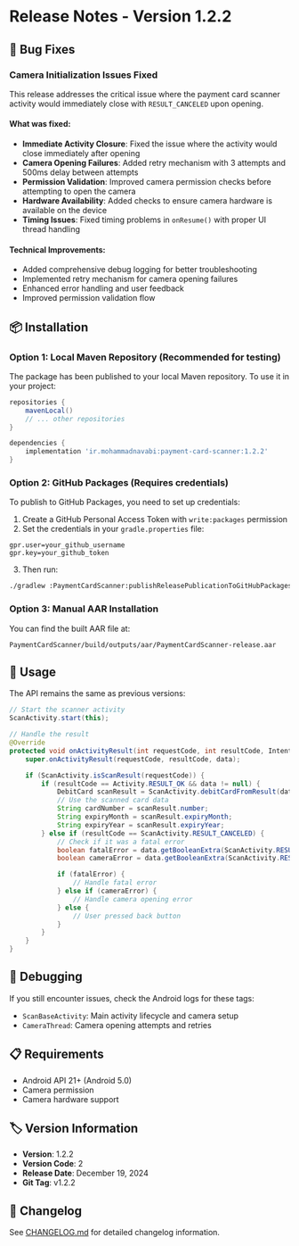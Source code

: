# Release Notes - Version 1.2.2

## 🐛 Bug Fixes

### Camera Initialization Issues Fixed

This release addresses the critical issue where the payment card scanner activity would immediately close with `RESULT_CANCELED` upon opening.

#### What was fixed:

- **Immediate Activity Closure**: Fixed the issue where the activity would close immediately after opening
- **Camera Opening Failures**: Added retry mechanism with 3 attempts and 500ms delay between attempts
- **Permission Validation**: Improved camera permission checks before attempting to open the camera
- **Hardware Availability**: Added checks to ensure camera hardware is available on the device
- **Timing Issues**: Fixed timing problems in `onResume()` with proper UI thread handling

#### Technical Improvements:

- Added comprehensive debug logging for better troubleshooting
- Implemented retry mechanism for camera opening failures
- Enhanced error handling and user feedback
- Improved permission validation flow

## 📦 Installation

### Option 1: Local Maven Repository (Recommended for testing)

The package has been published to your local Maven repository. To use it in your project:

```gradle
repositories {
    mavenLocal()
    // ... other repositories
}

dependencies {
    implementation 'ir.mohammadnavabi:payment-card-scanner:1.2.2'
}
```

### Option 2: GitHub Packages (Requires credentials)

To publish to GitHub Packages, you need to set up credentials:

1. Create a GitHub Personal Access Token with `write:packages` permission
2. Set the credentials in your `gradle.properties` file:

```properties
gpr.user=your_github_username
gpr.key=your_github_token
```

3. Then run:

```bash
./gradlew :PaymentCardScanner:publishReleasePublicationToGitHubPackagesRepository
```

### Option 3: Manual AAR Installation

You can find the built AAR file at:

```
PaymentCardScanner/build/outputs/aar/PaymentCardScanner-release.aar
```

## 🚀 Usage

The API remains the same as previous versions:

```java
// Start the scanner activity
ScanActivity.start(this);

// Handle the result
@Override
protected void onActivityResult(int requestCode, int resultCode, Intent data) {
    super.onActivityResult(requestCode, resultCode, data);

    if (ScanActivity.isScanResult(requestCode)) {
        if (resultCode == Activity.RESULT_OK && data != null) {
            DebitCard scanResult = ScanActivity.debitCardFromResult(data);
            // Use the scanned card data
            String cardNumber = scanResult.number;
            String expiryMonth = scanResult.expiryMonth;
            String expiryYear = scanResult.expiryYear;
        } else if (resultCode == ScanActivity.RESULT_CANCELED) {
            // Check if it was a fatal error
            boolean fatalError = data.getBooleanExtra(ScanActivity.RESULT_FATAL_ERROR, false);
            boolean cameraError = data.getBooleanExtra(ScanActivity.RESULT_CAMERA_OPEN_ERROR, false);

            if (fatalError) {
                // Handle fatal error
            } else if (cameraError) {
                // Handle camera opening error
            } else {
                // User pressed back button
            }
        }
    }
}
```

## 🔧 Debugging

If you still encounter issues, check the Android logs for these tags:

- `ScanBaseActivity`: Main activity lifecycle and camera setup
- `CameraThread`: Camera opening attempts and retries

## 📋 Requirements

- Android API 21+ (Android 5.0)
- Camera permission
- Camera hardware support

## 🏷️ Version Information

- **Version**: 1.2.2
- **Version Code**: 2
- **Release Date**: December 19, 2024
- **Git Tag**: v1.2.2

## 📝 Changelog

See [CHANGELOG.md](CHANGELOG.md) for detailed changelog information.
